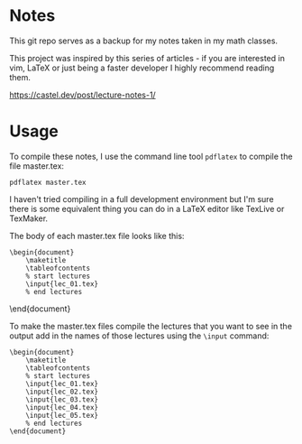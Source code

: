# Notes

This git repo serves as a backup for my notes taken in my math classes. 

This project was inspired by this series of articles - if you are interested in vim, LaTeX or just being a faster developer I highly recommend reading them. 

https://castel.dev/post/lecture-notes-1/

# Usage 

To compile these notes, I use the command line tool `pdflatex` to compile the file master.tex:

    pdflatex master.tex

I haven't tried compiling in a full development environment but I'm sure there is some equivalent thing you can do in a LaTeX editor like TexLive or TexMaker.

The body of each master.tex file looks like this: 

    \begin{document}
        \maketitle
        \tableofcontents
        % start lectures
        \input{lec_01.tex}
        % end lectures
   \end{document}

To make the master.tex files compile the lectures that you want to see in the output add in the names of those lectures using the `\input` command:

    \begin{document}
        \maketitle
        \tableofcontents
        % start lectures
        \input{lec_01.tex}
        \input{lec_02.tex}
        \input{lec_03.tex}
        \input{lec_04.tex}
        \input{lec_05.tex}
        % end lectures
    \end{document}
